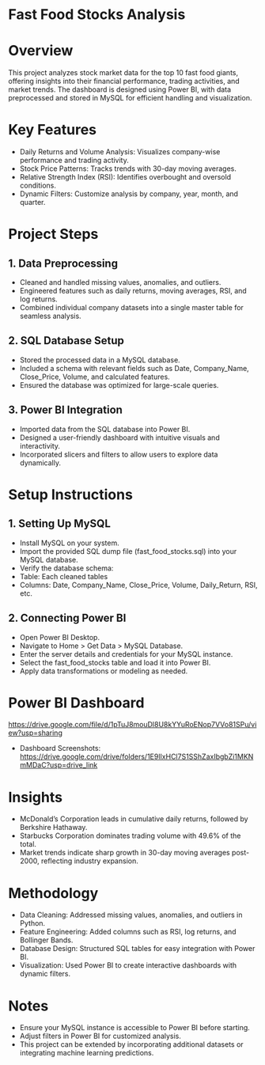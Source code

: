 # Fast Food Stocks Analysis
# Overview
This project analyzes stock market data for the top 10 fast food giants, offering insights into their financial performance, trading activities, and market trends. The dashboard is designed using Power BI, with data preprocessed and stored in MySQL for efficient handling and visualization.

# Key Features
- Daily Returns and Volume Analysis: Visualizes company-wise performance and trading activity.
- Stock Price Patterns: Tracks trends with 30-day moving averages.
- Relative Strength Index (RSI): Identifies overbought and oversold conditions.
- Dynamic Filters: Customize analysis by company, year, month, and quarter.
  
# Project Steps
## 1. Data Preprocessing
- Cleaned and handled missing values, anomalies, and outliers.
- Engineered features such as daily returns, moving averages, RSI, and log returns.
- Combined individual company datasets into a single master table for seamless analysis.
## 2. SQL Database Setup
- Stored the processed data in a MySQL database.
- Included a schema with relevant fields such as Date, Company_Name, Close_Price, Volume, and calculated features.
- Ensured the database was optimized for large-scale queries.
## 3. Power BI Integration
- Imported data from the SQL database into Power BI.
- Designed a user-friendly dashboard with intuitive visuals and interactivity.
- Incorporated slicers and filters to allow users to explore data dynamically.

# Setup Instructions
## 1. Setting Up MySQL
- Install MySQL on your system.
- Import the provided SQL dump file (fast_food_stocks.sql) into your MySQL database.
- Verify the database schema:
- Table: Each cleaned tables
- Columns: Date, Company_Name, Close_Price, Volume, Daily_Return, RSI, etc.
## 2. Connecting Power BI
- Open Power BI Desktop.
- Navigate to Home > Get Data > MySQL Database.
- Enter the server details and credentials for your MySQL instance.
- Select the fast_food_stocks table and load it into Power BI.
- Apply data transformations or modeling as needed.

# Power BI Dashboard
https://drive.google.com/file/d/1pTuJ8mouDl8U8kYYuRoENop7VVo81SPu/view?usp=sharing
- Dashboard Screenshots: https://drive.google.com/drive/folders/1E9lIxHCl7S1SShZaxIbgbZi1MKNmMDaC?usp=drive_link

# Insights
- McDonald’s Corporation leads in cumulative daily returns, followed by Berkshire Hathaway.
- Starbucks Corporation dominates trading volume with 49.6% of the total.
- Market trends indicate sharp growth in 30-day moving averages post-2000, reflecting industry expansion.

# Methodology
- Data Cleaning: Addressed missing values, anomalies, and outliers in Python.
- Feature Engineering: Added columns such as RSI, log returns, and Bollinger Bands.
- Database Design: Structured SQL tables for easy integration with Power BI.
- Visualization: Used Power BI to create interactive dashboards with dynamic filters.

# Notes
- Ensure your MySQL instance is accessible to Power BI before starting.
- Adjust filters in Power BI for customized analysis.
- This project can be extended by incorporating additional datasets or integrating machine learning predictions.
